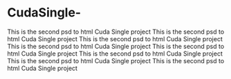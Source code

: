 # CudaSingle-
This is the second psd to html Cuda Single project 
This is the second psd to html Cuda Single project 
This is the second psd to html Cuda Single project 
This is the second psd to html Cuda Single project 
This is the second psd to html Cuda Single project 
This is the second psd to html Cuda Single project 
This is the second psd to html Cuda Single project 
This is the second psd to html Cuda Single project 
